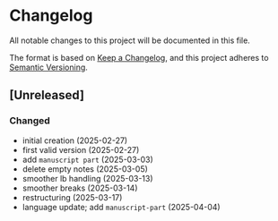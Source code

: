 # Changelog

All notable changes to this project will be documented in this file.

The format is based on [Keep a Changelog](https://keepachangelog.com/en/1.0.0/),
and this project adheres to [Semantic Versioning](https://semver.org/spec/v2.0.0.html).


## [Unreleased]

### Changed
- initial creation (2025-02-27)
- first valid version (2025-02-27)
- add `manuscript part` (2025-03-03)
- delete empty notes (2025-03-05)
- smoother lb handling (2025-03-13)
- smoother breaks (2025-03-14)
- restructuring (2025-03-17)
- language update; add `manuscript-part` (2025-04-04)